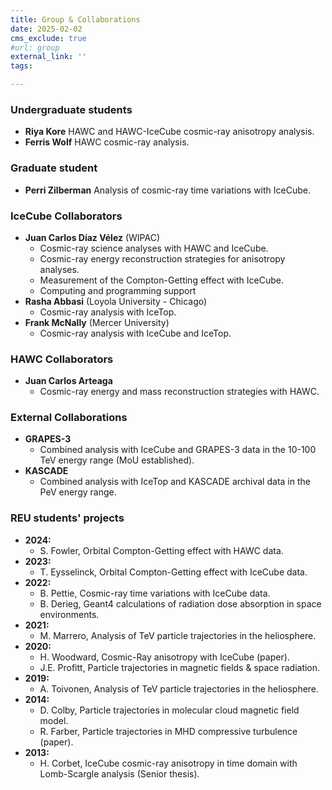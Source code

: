 ```yaml
---
title: Group & Collaborations
date: 2025-02-02
cms_exclude: true
#url: group
external_link: ''
tags:

---
```


### Undergraduate students
- **Riya Kore** HAWC and HAWC-IceCube cosmic-ray anisotropy analysis.
- **Ferris Wolf** HAWC cosmic-ray analysis.

### Graduate student
- **Perri Zilberman** Analysis of cosmic-ray time variations with IceCube.

### IceCube Collaborators
- **Juan Carlos Díaz Vélez** (WIPAC)
  - Cosmic-ray science analyses with HAWC and IceCube.
  - Cosmic-ray energy reconstruction strategies for anisotropy analyses.
  - Measurement of the Compton-Getting effect with IceCube.
  - Computing and programming support
- **Rasha Abbasi** (Loyola University - Chicago)
  - Cosmic-ray analysis with IceTop.
- **Frank McNally** (Mercer University)
  - Cosmic-ray analysis with IceCube and IceTop.
 
### HAWC Collaborators
- **Juan Carlos Arteaga**
  - Cosmic-ray energy and mass reconstruction strategies with HAWC.
 
### External Collaborations
- **GRAPES-3**
  - Combined analysis with IceCube and GRAPES-3 data in the 10-100 TeV energy range (MoU established).
- **KASCADE**
  - Combined analysis with IceTop and KASCADE archival data in the PeV energy range.

### REU students' projects
- **2024:**
  - S. Fowler, Orbital Compton-Getting effect with HAWC data.
- **2023:**
  - T. Eysselinck, Orbital Compton-Getting effect with IceCube data.
- **2022:**
  - B. Pettie, Cosmic-ray time variations with IceCube data.
  - B. Derieg, Geant4 calculations of radiation dose absorption in space environments.
- **2021:**
  - M. Marrero, Analysis of TeV particle trajectories in the heliosphere.
- **2020:**
  - H. Woodward, Cosmic-Ray anisotropy with IceCube (paper).
  - J.E. Profitt, Particle trajectories in magnetic fields & space radiation.
- **2019:**
  - A. Toivonen, Analysis of TeV particle trajectories in the heliosphere.
- **2014:**
  - D. Colby, Particle trajectories in molecular cloud magnetic field model.
  - R. Farber, Particle trajectories in MHD compressive turbulence (paper).
- **2013:**
  - H. Corbet, IceCube cosmic-ray anisotropy in time domain with Lomb-Scargle analysis (Senior thesis).


<!--more-->
